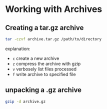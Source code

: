 # Working with Archives

## Creating a tar.gz archive

```bash
tar -czvf archive.tar.gz /path/to/directory
```

explanation:
- `c` create a new archive
- `z` compress the archive with gzip
- `v` verbosely list files processed
- `f` write archive to specified file

## unpacking a .gz archive

```bash
gzip -d archive.gz
```
